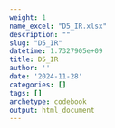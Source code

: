 ```yaml
---
weight: 1
name_excel: "D5_IR.xlsx"
description: ""
slug: "D5_IR"
datetime: 1.7327905e+09
title: D5_IR
author: ''
date: '2024-11-28'
categories: []
tags: []
archetype: codebook
output: html_document
---
```


<div class="tabcontent"></div>
